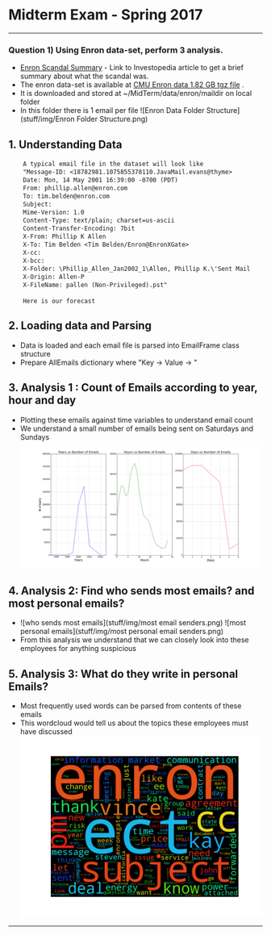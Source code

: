 # Midterm Exam - Spring 2017 

---
### Question 1) Using Enron data-set, perform **3**  analysis.

- [Enron Scandal Summary](http://www.investopedia.com/updates/enron-scandal-summary/) - Link to Investopedia article to get a brief summary about what the scandal was.
- The enron data-set is available at [CMU Enron data 1.82 GB tgz file](https://www.cs.cmu.edu/~./enron/enron_mail_20150507.tgz) .
- It is downloaded and stored at ~/MidTerm/data/enron/maildir on local folder
- In this folder there is 1 email per file ![Enron Data Folder Structure](stuff/img/Enron Folder Structure.png)

## 1. Understanding Data
        A typical email file in the dataset will look like
        "Message-ID: <18782981.1075855378110.JavaMail.evans@thyme>
        Date: Mon, 14 May 2001 16:39:00 -0700 (PDT)
        From: phillip.allen@enron.com
        To: tim.belden@enron.com
        Subject: 
        Mime-Version: 1.0
        Content-Type: text/plain; charset=us-ascii
        Content-Transfer-Encoding: 7bit
        X-From: Phillip K Allen
        X-To: Tim Belden <Tim Belden/Enron@EnronXGate>
        X-cc: 
        X-bcc: 
        X-Folder: \Phillip_Allen_Jan2002_1\Allen, Phillip K.\'Sent Mail
        X-Origin: Allen-P
        X-FileName: pallen (Non-Privileged).pst"

        Here is our forecast
        
## 2. Loading data and Parsing
- Data is loaded and each email file is parsed into EmailFrame class structure
- Prepare AllEmails dictionary where
        "Key -> <Message-ID> 
         Value -> <EmailFrame Object>"

## 3. Analysis 1 : Count of Emails according to year, hour and day
- Plotting these emails against time variables to understand email count
- We understand a small number of emails being sent on Saturdays and Sundays 
  ![Count of Emails according to year, hour and day](Q1img/CountNemails.png)

## 4. Analysis 2: Find who sends most emails? and most personal emails?
- ![who sends most emails](stuff/img/most email senders.png) ![most personal emails](stuff/img/most personal email senders.png)
- From this analysis we understand that we can closely look into these employees for anything suspicious

## 5. Analysis 3: What do they write in personal Emails?
- Most frequently used words can be parsed from contents of these emails
- This wordcloud would tell us about the topics these employees must have discussed
![Wordcloud of email contents of emails](Q1img/contentcloud.png)
---
